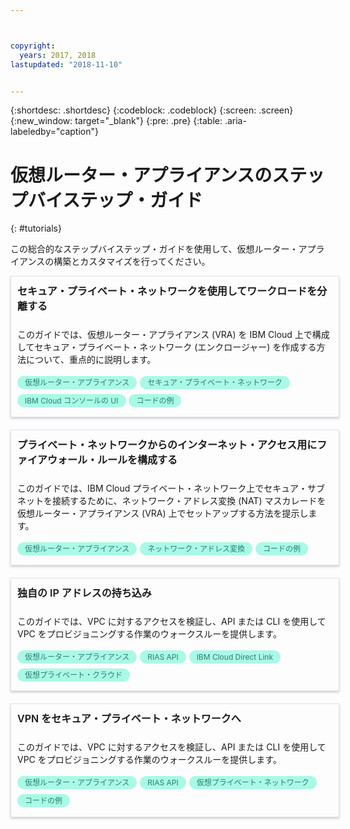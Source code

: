 ```yaml
---



copyright:
  years: 2017, 2018
lastupdated: "2018-11-10"


---
```


{:shortdesc: .shortdesc}
{:codeblock: .codeblock}
{:screen: .screen}
{:new_window: target="_blank"}
{:pre: .pre}
{:table: .aria-labeledby="caption"}

# 仮想ルーター・アプライアンスのステップバイステップ・ガイド
{: #tutorials}

この総合的なステップバイステップ・ガイドを使用して、仮想ルーター・アプライアンスの構築とカスタマイズを行ってください。

<style>
    .solutionBox {
        margin: 0 10px 20px 0 !important;
        padding: 10px !important;
        width: 100% !important;
        border: 1px #dfe3e6 solid !important;
        box-shadow: 0px 2px 4px 0px rgba(0,0,0,0.2) !important;
    }
    .solutionBoxContainer {
    }
    .solutionBoxTitle {
      margin: 0rem !important;
      font-size: 16px !important;
      margin-bottom: 10px !important;
      font-weight: 600 !important;
    }
    .tag-filter.category {
        background: #aaf9e6 !important;
        color: #238070 !important;
    }
    .tag-filter {
        padding: 3px 12px !important;
        font-size: 12px !important;
        margin-right: 1px !important;
        border-radius: 10px !important;
        white-space: nowrap !important;
        line-height: 1.8rem !important;
    }
    .solutionBoxDescription {
        display:flex !important;
        flex-wrap: wrap !important;
    }
   .solutionBoxTitle a {
      text-decoration-line:none !important;
    }
    .descriptionContainer {
        flex-grow: 1 !important;
        width: 200px !important;
    }
    .architectureDiagramContainer {
        width: 300px !important;
        padding: 0 10px !important;
    }
    .architectureDiagram {
        max-height: 200px !important;
        padding: 5px !important;
    }
</style>

<div class = "solutionBox">
        <h3 id="scalable-webapp-kubernetes.html" class="solutionBoxTitle">
            <a href = "/docs/tutorials/secure-network-enclosure.html#isolate-workloads-with-a-secure-private-network">セキュア・プライベート・ネットワークを使用してワークロードを分離する</a>
        </h3>
        <div class="solutionBoxDescription">
            <div class="descriptionContainer">
                <p>このガイドでは、仮想ルーター・アプライアンス (VRA) を IBM Cloud 上で構成してセキュア・プライベート・ネットワーク (エンクロージャー) を作成する方法について、重点的に説明します。</p>
                    <span class="tag-filter category">仮想ルーター・アプライアンス</span>
                    <span class="tag-filter category">セキュア・プライベート・ネットワーク</span>
                    <span class="tag-filter category">IBM Cloud コンソールの UI</span>
                    <span class="tag-filter category">コードの例</span>
    </div>
  </div>
  </div>

<div class = "solutionBox">
        <h3 id="scalable-webapp-kubernetes.html" class="solutionBoxTitle">
            <a href = "/docs/tutorials/nat-config-private.html#configure-firewall-rules-for-internet-access-from-a-private-network">プライベート・ネットワークからのインターネット・アクセス用にファイアウォール・ルールを構成する</a>
        </h3>
        <div class="solutionBoxDescription">
            <div class="descriptionContainer">
                <p>このガイドでは、IBM Cloud プライベート・ネットワーク上でセキュア・サブネットを接続するために、ネットワーク・アドレス変換 (NAT) マスカレードを仮想ルーター・アプライアンス (VRA) 上でセットアップする方法を提示します。</p>
                    <span class="tag-filter category">仮想ルーター・アプライアンス</span>
                    <span class="tag-filter category">ネットワーク・アドレス変換</span>
                    <span class="tag-filter category">コードの例</span>
    </div>
  </div>
  </div>

<div class = "solutionBoxContainer">
    <div class = "solutionBox">
        <h3 id="scalable-webapp-kubernetes.html" class="solutionBoxTitle">
            <a href = "/docs/tutorials/byoip.html#bring-your-own-ip-address">独自の IP アドレスの持ち込み</a>
        </h3>
        <div class="solutionBoxDescription">
            <div class="descriptionContainer">
                <p>このガイドでは、VPC に対するアクセスを検証し、API または CLI を使用して VPC をプロビジョニングする作業のウォークスルーを提供します。</p>
                 <span class="tag-filter category">仮想ルーター・アプライアンス</span>
                 <span class="tag-filter category">RIAS API</span>
                 <span class="tag-filter category">IBM Cloud Direct Link</span>
                 <span class="tag-filter category">仮想プライベート・クラウド</span>
    </div>
 </div>
 </div>

 <div class = "solutionBoxContainer">
    <div class = "solutionBox">
        <h3 id="scalable-webapp-kubernetes.html" class="solutionBoxTitle">
            <a href = "/docs/tutorials/configuring-IPSEC-VPN.html#vpn-into-a-secure-private-network">VPN をセキュア・プライベート・ネットワークへ</a>
        </h3>
        <div class="solutionBoxDescription">
            <div class="descriptionContainer">
                <p>このガイドでは、VPC に対するアクセスを検証し、API または CLI を使用して VPC をプロビジョニングする作業のウォークスルーを提供します。</p>
                 <span class="tag-filter category">仮想ルーター・アプライアンス</span>
                 <span class="tag-filter category">RIAS API</span>
                 <span class="tag-filter category">仮想プライベート・ネットワーク</span>
                 <span class="tag-filter category">コードの例</span>
    </div>
 </div>
 </div>
    </div>
    </div>
